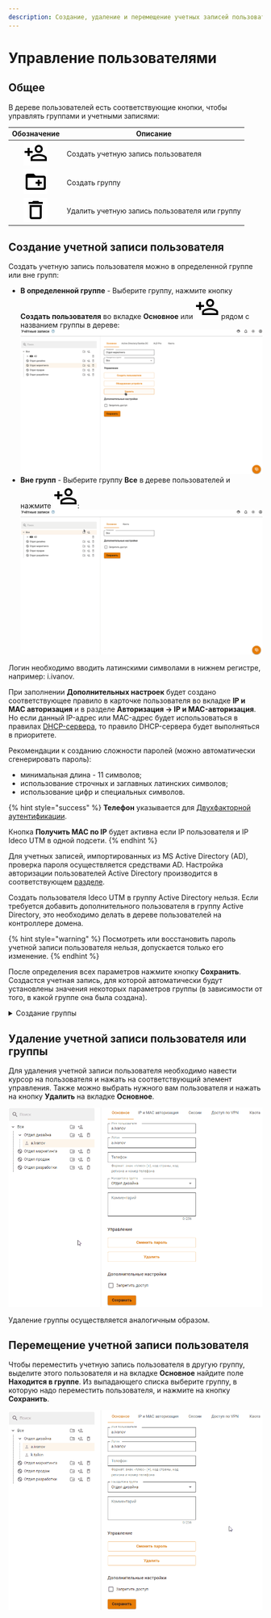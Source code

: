 ```yaml
---
description: Создание, удаление и перемещение учетных записей пользователей.
---
```


# Управление пользователями

## Общее

В дереве пользователей есть соответствующие кнопки, чтобы управлять группами и учетными записями:

|                                    Обозначение          | Описание                                       |
| :-----------------------------------------------------: | ---------------------------------------------- |
| ![](../../../.gitbook/assets/icon-add-user.svg)         | Создать учетную запись пользователя            |
| ![](../../../.gitbook/assets/icon-folder.svg)           | Создать группу                                 |
| ![](../../../.gitbook/assets/icon-delete.svg)           | Удалить учетную запись пользователя или группу |

## Создание учетной записи пользователя

Создать учетную запись пользователя можно в определенной группе или вне групп:
* **В определенной группе** - Выберите группу, нажмите кнопку **Создать пользователя** во вкладке **Основное** или ![](../../../.gitbook/assets/icon-add-user.svg) рядом с названием группы в дереве:
    ![](../../../.gitbook/assets/user-management.gif)
* **Вне групп** - Выберите группу **Все** в дереве пользователей и нажмите ![](../../../.gitbook/assets/icon-add-user.svg):
    ![](../../../.gitbook/assets/user-management4.gif)

Логин необходимо вводить латинскими символами в нижнем регистре, например: i.ivanov. 

При заполнении **Дополнительных настроек** будет создано соответствующее правило в карточке пользователя во вкладке **IP и MAC авторизация** и в разделе **Авторизация -> IP и MAC-авторизация**. \
Но если данный IP-адрес или MAC-адрес будет использоваться в правилах [DHCP-сервера](../../services/dhcp.md), то правило DHCP-сервера будет выполняться в приоритете.

Рекомендации к созданию сложности паролей (можно автоматически сгенерировать пароль): 
* минимальная длина - 11 символов; 
* использование строчных и заглавных латинских символов; 
* использование цифр и специальных символов. 

{% hint style="success" %}
**Телефон** указывается для [Двухфакторной аутентификации](../two-factor-authentication.md).

Кнопка **Получить MAC по IP** будет активна если IP пользователя и IP Ideco UTM в одной подсети.
{% endhint %}

Для учетных записей, импортированных из MS Active Directory (AD), проверка пароля осуществляется средствами AD. Настройка авторизации пользователей Active Directory производится в соответствующем [разделе](../active-directory/active-directory-user-authorization.md).

Создать пользователя Ideco UTM в группу Active Directory нельзя. Если требуется добавить дополнительного пользователя в группу Active Directory, это необходимо делать в дереве пользователей на контроллере домена.

{% hint style="warning" %}
Посмотреть или восстановить пароль учетной записи пользователя нельзя, допускается только его изменение.
{% endhint %}

После определения всех параметров нажмите кнопку **Сохранить**. Создастся учетная запись, для которой автоматически будут установлены значения некоторых параметров группы (в зависимости от того, в какой группе она была создана).

<details>

<summary>Создание группы</summary>

Для создания группы нужно нажать на соответствующий элемент управления, который находятся справа от названия группы (можно создать как группу в корне дерева, так и дочернюю).

Откроется окно, в котором вам нужно будет указать название новой группы и нажать кнопку **Сохранить**. Пример добавления группы приведен ниже:

![](../../../.gitbook/assets/user-management1.gif)

</details>

## Удаление учетной записи пользователя или группы

Для удаления учетной записи пользователя необходимо навести курсор на пользователя и нажать на соответствующий элемент управления. Также можно выбрать нужного вам пользователя и нажать на кнопку **Удалить** на вкладке **Основное**.

![](../../../.gitbook/assets/user-management2.gif)

Удаление группы осуществляется аналогичным образом.

## Перемещение учетной записи пользователя
Чтобы переместить учетную запись пользователя в другую группу, выделите этого пользователя и на вкладке **Основное** найдите поле **Находится в группе**. Из выпадающего списка выберите группу, в которую надо переместить пользователя, и нажмите на кнопку **Сохранить**.

![](../../../.gitbook/assets/user-management3.gif)
